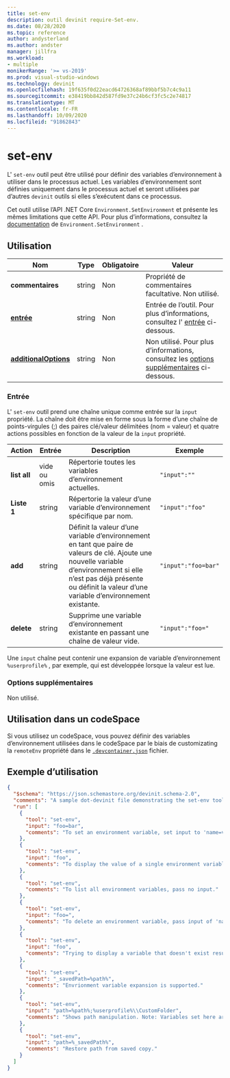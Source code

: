 ```yaml
---
title: set-env
description: outil devinit require-Set-env.
ms.date: 08/28/2020
ms.topic: reference
author: andysterland
ms.author: andster
manager: jillfra
ms.workload:
- multiple
monikerRange: '>= vs-2019'
ms.prod: visual-studio-windows
ms.technology: devinit
ms.openlocfilehash: 19f635f0d22eacd64726368af89bbf5b7c4c9a11
ms.sourcegitcommit: e38419bb842d587fd9e37c24b6cf3fc5c2e74817
ms.translationtype: MT
ms.contentlocale: fr-FR
ms.lasthandoff: 10/09/2020
ms.locfileid: "91862843"
---
```

# <a name="set-env"></a>set-env

L' `set-env` outil peut être utilisé pour définir des variables d’environnement à utiliser dans le processus actuel. Les variables d’environnement sont définies uniquement dans le processus actuel et seront utilisées par d’autres `devinit` outils si elles s’exécutent dans ce processus.

Cet outil utilise l’API .NET Core `Environment.SetEnvironment` et présente les mêmes limitations que cette API. Pour plus d’informations, consultez la [documentation](/dotnet/api/system.environment.setenvironmentvariable?preserve-view=true&view=netcore-3.1) de `Environment.SetEnvironment` .

## <a name="usage"></a>Utilisation

| Nom                                         | Type   | Obligatoire | Valeur                                                                       |
|----------------------------------------------|--------|----------|-----------------------------------------------------------------------------|
| **commentaires**                                 | string | Non       | Propriété de commentaires facultative. Non utilisé.                                       |
| [**entrée**](#input)                          | string | Non       | Entrée de l’outil. Pour plus d’informations, consultez l' [entrée](#input) ci-dessous.               |
| [**additionalOptions**](#additional-options) | string | Non       | Non utilisé. Pour plus d’informations, consultez les [options supplémentaires](#additional-options) ci-dessous.  |

### <a name="input"></a>Entrée

L' `set-env` outil prend une chaîne unique comme entrée sur la `input` propriété. La chaîne doit être mise en forme sous la forme d’une chaîne de points-virgules (;) des paires clé/valeur délimitées (nom = valeur) et quatre actions possibles en fonction de la valeur de la `input` propriété.

| Action       | Entrée            | Description                                                                                                                                                              | Exemple             |
|--------------|------------------|--------------------------------------------------------------------------------------------------------------------------------------------------------------------------|---------------------|
| **list all** | vide ou omis | Répertorie toutes les variables d’environnement actuelles.                                                                                                                              | `"input":""`        |
| **Liste 1** | string           | Répertorie la valeur d’une variable d’environnement spécifique par nom.                                                                                                               | `"input":"foo"`     |
| **add**      | string           | Définit la valeur d’une variable d’environnement en tant que paire de valeurs de clé. Ajoute une nouvelle variable d’environnement si elle n’est pas déjà présente ou définit la valeur d’une variable d’environnement existante. | `"input":"foo=bar"` |
| **delete**   | string           | Supprime une variable d’environnement existante en passant une chaîne de valeur vide.                                                                                            | `"input":"foo="`    |

Une `input` chaîne peut contenir une expansion de variable d’environnement `%userprofile%` , par exemple, qui est développée lorsque la valeur est lue.

### <a name="additional-options"></a>Options supplémentaires

Non utilisé.

## <a name="usage-in-a-codespace"></a>Utilisation dans un codeSpace

Si vous utilisez un codeSpace, vous pouvez définir des variables d’environnement utilisées dans le codeSpace par le biais de customizating la `remoteEnv` propriété dans le [`.devcontainer.json`](/visualstudio/codespaces/reference/configuring) fichier.

## <a name="example-usage"></a>Exemple d’utilisation

```json
{
  "$schema": "https://json.schemastore.org/devinit.schema-2.0",
  "comments": "A sample dot-devinit file demonstrating the set-env tool.",
  "run": [
    {
      "tool": "set-env",
      "input": "foo=bar",
      "comments": "To set an environment variable, set input to 'name=value'."
    },
    {
      "tool": "set-env",
      "input": "foo",
      "comments": "To display the value of a single environment variable, set input to the name of the variable."
    },
    {
      "tool": "set-env",
      "comments": "To list all environment variables, pass no input."
    },
    {
      "tool": "set-env",
      "input": "foo=",
      "comments": "To delete an environment variable, pass input of 'name='."
    },
    {
      "tool": "set-env",
      "input": "foo",
      "comments": "Trying to display a variable that doesn't exist results in a warning."
    },
    {
      "tool": "set-env",
      "input": "_savedPath=%path%",
      "comments": "Envrionment variable expansion is supported."
    },
    {
      "tool": "set-env",
      "input": "path=%path%;%userprofile%\\CustomFolder",
      "comments": "Shows path manipulation. Note: Variables set here are not persisted."
    },
    {
      "tool": "set-env",
      "input": "path=%_savedPath%",
      "comments": "Restore path from saved copy."
    }
  ]
}
```